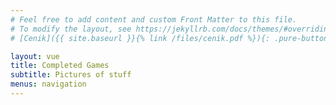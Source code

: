 ```yaml
---
# Feel free to add content and custom Front Matter to this file.
# To modify the layout, see https://jekyllrb.com/docs/themes/#overriding-theme-defaults
# [Cenik]({{ site.baseurl }}{% link /files/cenik.pdf %}){: .pure-button .pure-button-primary}

layout: vue
title: Completed Games
subtitle: Pictures of stuff
menus: navigation
---
```

<game-list></game-list>

